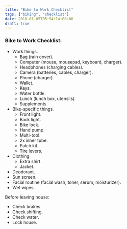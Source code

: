 ```yaml
---
title: "Bike to Work Checklist"
tags: ["biking", "checklist"]
date: 2018-01-05T05:54:14+08:00
draft: true
---
```


### Bike to Work Checklist:

- Work things.
  - Bag (rain cover).
  - Computer (mouse, mousepad, keyboard, charger).
  - Headphones (charging cables).
  - Camera (batteries, cables, charger).
  - Phone (charger).
  - Wallet.
  - Keys.
  - Water bottle.
  - Lunch (lunch box, utensils).
  - Supplements.
- Bike-specific things.
  - Front light.
  - Back light.
  - Bike lock.
  - Hand pump.
  - Multi-tool.
  - 2x inner tube.
  - Patch kit.
  - Tire levers.
- Clothing
  - Extra shirt.
  - Jacket.
- Deodorant.
- Sun screen.
- Facial routine (facial wash, toner, serum, moisturizer).
- Wet wipes.

Before leaving house:

- Check brakes.
- Check shifting.
- Check water.
- Lock house.
